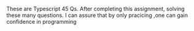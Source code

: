 These are Typescript 45 Qs. After  completing this assignment, solving these many questions. I can assure that by only pracicing ,one can gain confidence in programming
